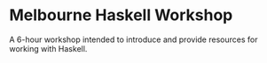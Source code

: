Melbourne Haskell Workshop
==========================

A 6-hour workshop intended to introduce and provide resources for working with Haskell.


